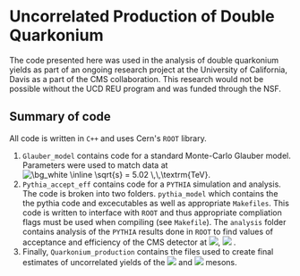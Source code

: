 # Uncorrelated Production of Double Quarkonium

The code presented here was used in the analysis of double quarkonium yields as part of an ongoing research project at the University of California, Davis as a part of the CMS collaboration. This research would not be possible without the UCD REU program and was funded through the NSF. 

## Summary of code

All code is written in `C++` and uses Cern's `ROOT` library. 

1. `Glauber_model` contains code for a standard Monte-Carlo Glauber model. Parameters were used to match data at <img src="https://latex.codecogs.com/svg.image?\bg_white&space;\inline&space;\sqrt{s}&space;=&space;5.02&space;\,\,\textrm{TeV}" title="\bg_white \inline \sqrt{s} = 5.02 \,\,\textrm{TeV}" />. 
2. `Pythia_accept_eff` contains code for a `PYTHIA` simulation and analysis. The code is broken into two folders. `pythia_model` which contains the the pythia code and excecutables as well as appropriate `Makefiles`. This code is written to interface with `ROOT` and thus appropriate compliation flags must be used when compiling (see `Makefile`). The `analysis` folder contains analysis of the `PYTHIA` results done in `ROOT` to find values of acceptance and efficiency of the CMS detector at <img src="https://render.githubusercontent.com/render/math?math=\sqrt{s} = 5.02 TeV">, <img src="https://render.githubusercontent.com/render/math?math=\mathcal{L}_{int} = 1.7 nb^{-1}"> . 
3. Finally, `Quarkonium_production` contains the files used to create final estimates of uncorrelated yields of the <img src="https://render.githubusercontent.com/render/math?math=\Upsilon"> and <img src="https://render.githubusercontent.com/render/math?math=J/\psi"> mesons.
